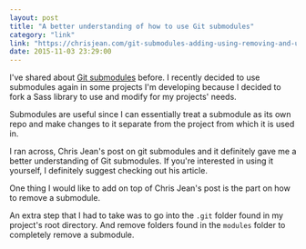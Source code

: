 ```yaml
---
layout: post
title: "A better understanding of how to use Git submodules"
category: "link"
link: "https://chrisjean.com/git-submodules-adding-using-removing-and-updating/"
date: 2015-11-03 23:29:00
---
```


I've shared about [Git submodules](http://michaellee.co/git-submodules/) before. I recently decided to use submodules again in some projects I'm developing because I decided to fork a Sass library to use and modify for my projects' needs.

Submodules are useful since I can essentially treat a submodule as its own repo and make changes to it separate from the project from which it is used in.

I ran across, Chris Jean's post on git submodules and it definitely gave me a better understanding of Git submodules. If you're interested in using it yourself, I definitely suggest checking out his article.

One thing I would like to add on top of Chris Jean's post is the part on how to remove a submodule.

An extra step that I had to take was to go into the `.git` folder found in my project's root directory. And remove folders found in the `modules` folder to completely remove a submodule.
